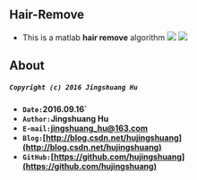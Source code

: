 ## Hair-Remove

* This is a matlab **hair remove** algorithm
![](https://github.com/hujingshuang/Hair-Remove/blob/master/result1.jpg)
![](https://github.com/hujingshuang/Hair-Remove/blob/master/result2.jpg)

## About

##### **`Copyright (c) 2016 Jingshuang Hu`**
* **`Date:`2016.09.16`**
* **`Author:`Jingshuang Hu**
* **`E-mail:`jingshuang_hu@163.com**
* **`Blog:`[http://blog.csdn.net/hujingshuang](http://blog.csdn.net/hujingshuang)**
* **`GitHub:`[https://github.com/hujingshuang](https://github.com/hujingshuang)**